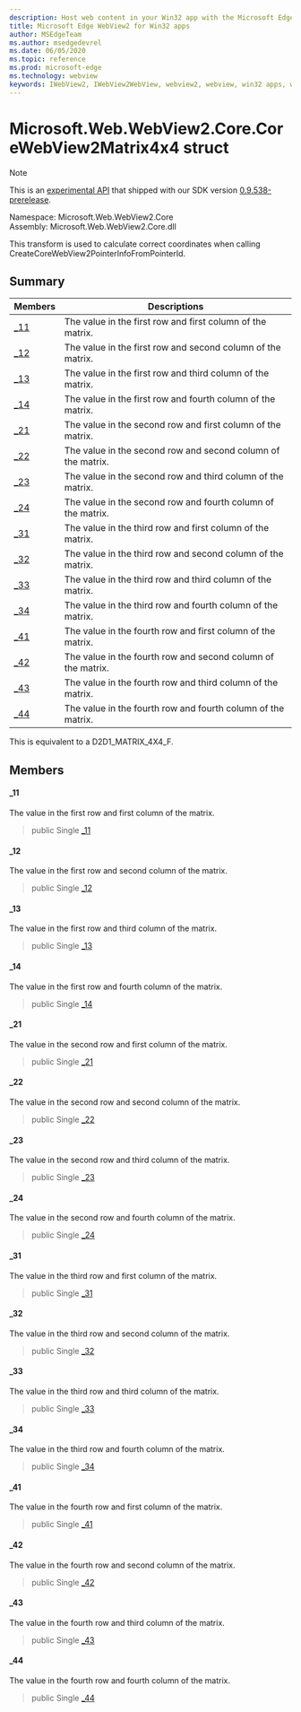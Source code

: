 ```yaml
---
description: Host web content in your Win32 app with the Microsoft Edge WebView2 control
title: Microsoft Edge WebView2 for Win32 apps
author: MSEdgeTeam
ms.author: msedgedevrel
ms.date: 06/05/2020
ms.topic: reference
ms.prod: microsoft-edge
ms.technology: webview
keywords: IWebView2, IWebView2WebView, webview2, webview, win32 apps, win32, edge, ICoreWebView2, ICoreWebView2Controller, browser control, edge html
---
```


# Microsoft.Web.WebView2.Core.CoreWebView2Matrix4x4 struct 

> [!NOTE]
> This is an [experimental API](../../../concepts/versioning.md#experimental-apis) that shipped with our SDK version [0.9.538-prerelease](../../../releasenotes.md#09538).

Namespace: Microsoft.Web.WebView2.Core\
Assembly: Microsoft.Web.WebView2.Core.dll

This transform is used to calculate correct coordinates when calling CreateCoreWebView2PointerInfoFromPointerId.

## Summary

 Members                        | Descriptions
--------------------------------|---------------------------------------------
[_11](#_11) | The value in the first row and first column of the matrix.
[_12](#_12) | The value in the first row and second column of the matrix.
[_13](#_13) | The value in the first row and third column of the matrix.
[_14](#_14) | The value in the first row and fourth column of the matrix.
[_21](#_21) | The value in the second row and first column of the matrix.
[_22](#_22) | The value in the second row and second column of the matrix.
[_23](#_23) | The value in the second row and third column of the matrix.
[_24](#_24) | The value in the second row and fourth column of the matrix.
[_31](#_31) | The value in the third row and first column of the matrix.
[_32](#_32) | The value in the third row and second column of the matrix.
[_33](#_33) | The value in the third row and third column of the matrix.
[_34](#_34) | The value in the third row and fourth column of the matrix.
[_41](#_41) | The value in the fourth row and first column of the matrix.
[_42](#_42) | The value in the fourth row and second column of the matrix.
[_43](#_43) | The value in the fourth row and third column of the matrix.
[_44](#_44) | The value in the fourth row and fourth column of the matrix.

This is equivalent to a D2D1_MATRIX_4X4_F.

## Members

#### _11 

The value in the first row and first column of the matrix.

> public Single [_11](#_11)

#### _12 

The value in the first row and second column of the matrix.

> public Single [_12](#_12)

#### _13 

The value in the first row and third column of the matrix.

> public Single [_13](#_13)

#### _14 

The value in the first row and fourth column of the matrix.

> public Single [_14](#_14)

#### _21 

The value in the second row and first column of the matrix.

> public Single [_21](#_21)

#### _22 

The value in the second row and second column of the matrix.

> public Single [_22](#_22)

#### _23 

The value in the second row and third column of the matrix.

> public Single [_23](#_23)

#### _24 

The value in the second row and fourth column of the matrix.

> public Single [_24](#_24)

#### _31 

The value in the third row and first column of the matrix.

> public Single [_31](#_31)

#### _32 

The value in the third row and second column of the matrix.

> public Single [_32](#_32)

#### _33 

The value in the third row and third column of the matrix.

> public Single [_33](#_33)

#### _34 

The value in the third row and fourth column of the matrix.

> public Single [_34](#_34)

#### _41 

The value in the fourth row and first column of the matrix.

> public Single [_41](#_41)

#### _42 

The value in the fourth row and second column of the matrix.

> public Single [_42](#_42)

#### _43 

The value in the fourth row and third column of the matrix.

> public Single [_43](#_43)

#### _44 

The value in the fourth row and fourth column of the matrix.

> public Single [_44](#_44)

